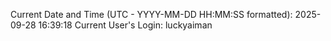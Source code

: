 Current Date and Time (UTC - YYYY-MM-DD HH:MM:SS formatted): 2025-09-28 16:39:18
Current User's Login: luckyaiman
